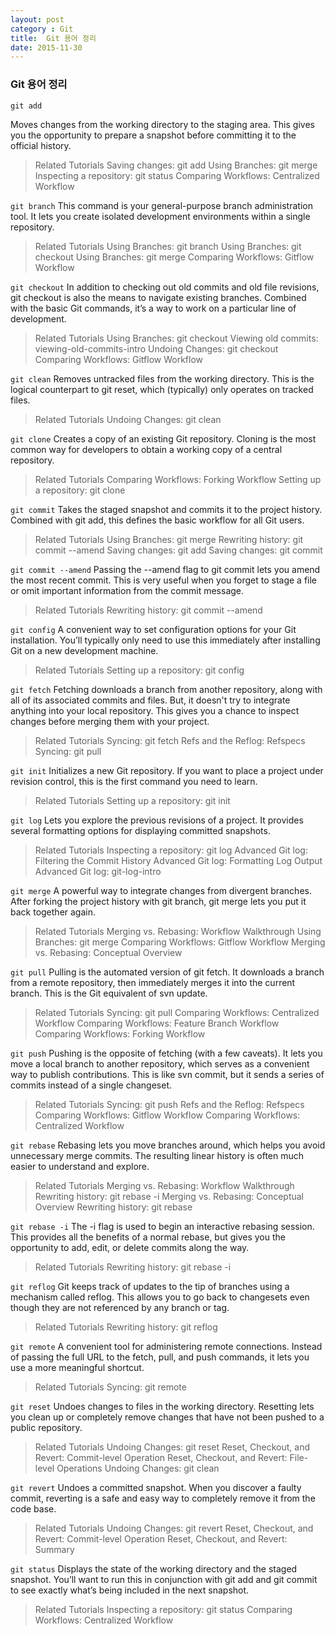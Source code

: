 ```yaml
---
layout: post
category : Git
title:  Git 용어 정리
date: 2015-11-30
---
```


### Git 용어 정리

`git add`

Moves changes from the working directory to the staging area. This gives you the opportunity to prepare a snapshot before committing it to the official history.

>Related Tutorials
Saving changes: git add
Using Branches: git merge
Inspecting a repository: git status
Comparing Workflows: Centralized Workflow

`git branch`
This command is your general-purpose branch administration tool. It lets you create isolated development environments within a single repository.

>Related Tutorials
Using Branches: git branch
Using Branches: git checkout
Using Branches: git merge
Comparing Workflows: Gitflow Workflow

`git checkout`
In addition to checking out old commits and old file revisions, git checkout is also the means to navigate existing branches. Combined with the basic Git commands, it’s a way to work on a particular line of development.

>Related Tutorials
Using Branches: git checkout
Viewing old commits: viewing-old-commits-intro
Undoing Changes: git checkout
Comparing Workflows: Gitflow Workflow

`git clean`
Removes untracked files from the working directory. This is the logical counterpart to git reset, which (typically) only operates on tracked files.

>Related Tutorials
Undoing Changes: git clean

`git clone`
Creates a copy of an existing Git repository. Cloning is the most common way for developers to obtain a working copy of a central repository.

>Related Tutorials
Comparing Workflows: Forking Workflow
Setting up a repository: git clone

`git commit`
Takes the staged snapshot and commits it to the project history. Combined with git add, this defines the basic workflow for all Git users.

>Related Tutorials
Using Branches: git merge
Rewriting history: git commit --amend
Saving changes: git add
Saving changes: git commit

`git commit --amend`
Passing the --amend flag to git commit lets you amend the most recent commit. This is very useful when you forget to stage a file or omit important information from the commit message.

>Related Tutorials
Rewriting history: git commit --amend

`git config`
A convenient way to set configuration options for your Git installation. You’ll typically only need to use this immediately after installing Git on a new development machine.

>Related Tutorials
Setting up a repository: git config

`git fetch`
Fetching downloads a branch from another repository, along with all of its associated commits and files. But, it doesn't try to integrate anything into your local repository. This gives you a chance to inspect changes before merging them with your project.

>Related Tutorials
Syncing: git fetch
Refs and the Reflog: Refspecs
Syncing: git pull

`git init`
Initializes a new Git repository. If you want to place a project under revision control, this is the first command you need to learn.

>Related Tutorials
Setting up a repository: git init

`git log`
Lets you explore the previous revisions of a project. It provides several formatting options for displaying committed snapshots.

>Related Tutorials
Inspecting a repository: git log
Advanced Git log: Filtering the Commit History
Advanced Git log: Formatting Log Output
Advanced Git log: git-log-intro

`git merge`
A powerful way to integrate changes from divergent branches. After forking the project history with git branch, git merge lets you put it back together again.

>Related Tutorials
Merging vs. Rebasing: Workflow Walkthrough
Using Branches: git merge
Comparing Workflows: Gitflow Workflow
Merging vs. Rebasing: Conceptual Overview

`git pull`
Pulling is the automated version of git fetch. It downloads a branch from a remote repository, then immediately merges it into the current branch. This is the Git equivalent of svn update.

>Related Tutorials
Syncing: git pull
Comparing Workflows: Centralized Workflow
Comparing Workflows: Feature Branch Workflow
Comparing Workflows: Forking Workflow

`git push`
Pushing is the opposite of fetching (with a few caveats). It lets you move a local branch to another repository, which serves as a convenient way to publish contributions. This is like svn commit, but it sends a series of commits instead of a single changeset.

>Related Tutorials
Syncing: git push
Refs and the Reflog: Refspecs
Comparing Workflows: Gitflow Workflow
Comparing Workflows: Centralized Workflow

`git rebase`
Rebasing lets you move branches around, which helps you avoid unnecessary merge commits. The resulting linear history is often much easier to understand and explore.

>Related Tutorials
Merging vs. Rebasing: Workflow Walkthrough
Rewriting history: git rebase -i
Merging vs. Rebasing: Conceptual Overview
Rewriting history: git rebase

`git rebase -i`
The -i flag is used to begin an interactive rebasing session. This provides all the benefits of a normal rebase, but gives you the opportunity to add, edit, or delete commits along the way.

>Related Tutorials
Rewriting history: git rebase -i

`git reflog`
Git keeps track of updates to the tip of branches using a mechanism called reflog. This allows you to go back to changesets even though they are not referenced by any branch or tag.

>Related Tutorials
Rewriting history: git reflog

`git remote`
A convenient tool for administering remote connections. Instead of passing the full URL to the fetch, pull, and push commands, it lets you use a more meaningful shortcut.

>Related Tutorials
Syncing: git remote

`git reset`
Undoes changes to files in the working directory. Resetting lets you clean up or completely remove changes that have not been pushed to a public repository.

>Related Tutorials
Undoing Changes: git reset
Reset, Checkout, and Revert: Commit-level Operation
Reset, Checkout, and Revert: File-level Operations
Undoing Changes: git clean

`git revert`
Undoes a committed snapshot. When you discover a faulty commit, reverting is a safe and easy way to completely remove it from the code base.

>Related Tutorials
Undoing Changes: git revert
Reset, Checkout, and Revert: Commit-level Operation
Reset, Checkout, and Revert: Summary

`git status`
Displays the state of the working directory and the staged snapshot. You’ll want to run this in conjunction with git add and git commit to see exactly what’s being included in the next snapshot.

>Related Tutorials
Inspecting a repository: git status
Comparing Workflows: Centralized Workflow
